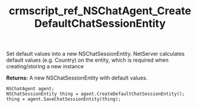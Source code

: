 ﻿---
title: crmscript_ref_NSChatAgent_CreateDefaultChatSessionEntity
description: NSChatSessionEntity CreateDefaultChatSessionEntity()
intellisense: NSChatAgent.CreateDefaultChatSessionEntity
keywords: NSChatAgent,CreateDefaultChatSessionEntity
so.topic: reference
---
	  
Set default values into a new NSChatSessionEntity.
NetServer calculates default values (e.g. Country) on the entity, which is required when creating/storing a new instance
	  
**Returns:** A new NSChatSessionEntity with default values.

```crmscript
NSChatAgent agent;
NSChatSessionEntity thing = agent.CreateDefaultChatSessionEntity();
thing = agent.SaveChatSessionEntity(thing);
```

